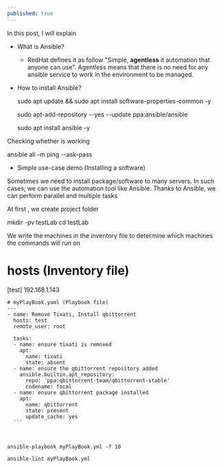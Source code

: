 ```yaml
---
published: true
---
```

In this post, I will explain
* What is Ansible?
  * RedHat defines it as follow "Simple, **agentless** it automation that anyone can use". Agentless means that there is no need for any ansible service to work in the environment to be managed.
* How to install Ansible?

    sudo apt update && sudo apt install software-properties-common -y

    sudo apt-add-repository --yes --update ppa:ansible/ansible

    sudo apt install ansible -y

Checking whether is working

  ansible all -m ping --ask-pass

* Simple use-case demo (Installing a software)

Sometimes we need to install package/software to many servers. In such cases, we can use the automation tool like Ansible.
Thanks to Ansible, we can perform parallel and multiple tasks

At first , we create project folder

  mkdir -pv testLab
  cd testLab

We write the machines in the inventory file to determine which machines the commands will run on

  # hosts (Inventory file)
  [test]
  192.168.1.143

  ```
  # myPlayBook.yaml (Playbook file)
  ---
  - name: Remove Tixati, Install qbittorrent
    hosts: test
    remote_user: root

    tasks:
    - name: ensure tixati is removed
      apt:
        name: tixati
        state: absent
    - name: ensure the qbittorrent repository added
      ansible.builtin.apt_repository:
        repo: 'ppa:qbittorrent-team/qbittorrent-stable'
        codename: focal
    - name: ensure qbittorrent package installed
      apt:
        name: qbittorrent
        state: present
        update_cache: yes
    ```



  ansible-playbook myPlayBook.yml -f 10

  ansible-lint myPlayBook.yml
